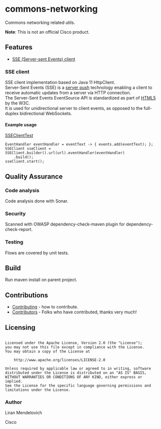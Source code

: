 # commons-networking

Commons networking related utils.

**Note**: This is not an official Cisco product.

## Features
* [SSE (Server-sent Events) client](#sse-client)  

### SSE client
SSE client implementation based on Java 11 HttpClient.  
Server-Sent Events (SSE) is a [server push](https://en.wikipedia.org/wiki/Push_technology) technology 
enabling a client to receive automatic updates from a server via HTTP connection.  
The Server-Sent Events EventSource API is standardized as part of 
[HTML5](https://www.w3.org/TR/eventsource) by the W3C.  
It is used for unidirectional server to client events, as opposed to the full-duplex bidirectional WebSockets.

#### Example usage

[SSEClientTest](./commons-networking/src/test/java/com/cisco/commons/networking/SSEClientTest.java) 

```
EventHandler eventHandler = eventText -> { events.add(eventText); };
SSEClient sseClient = SSEClient.builder().url(url).eventHandler(eventHandler)
	.build();
sseClient.start();
```

## Quality Assurance

### Code analysis
Code analysis done with Sonar.

### Security
Scanned with OWASP dependency-check-maven plugin for dependency-check-report.

### Testing
Flows are covered by unit tests.

## Build
Run maven install on parent project.

## Contributions
 * [Contributing](CONTRIBUTING.md) - how to contribute.
 * [Contributors](docs/CONTRIBUTORS.md) - Folks who have contributed, thanks very much!

## Licensing

```

Licensed under the Apache License, Version 2.0 (the "License");
you may not use this file except in compliance with the License.
You may obtain a copy of the License at

    http://www.apache.org/licenses/LICENSE-2.0

Unless required by applicable law or agreed to in writing, software
distributed under the License is distributed on an "AS IS" BASIS,
WITHOUT WARRANTIES OR CONDITIONS OF ANY KIND, either express or implied.
See the License for the specific language governing permissions and
limitations under the License.
```

### Author
Liran Mendelovich  

Cisco
